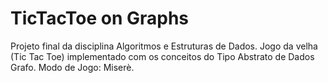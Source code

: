 # TicTacToe on Graphs
Projeto final da disciplina Algoritmos e Estruturas de Dados. Jogo da velha (Tic Tac Toe) implementado com os conceitos do Tipo Abstrato de Dados Grafo. Modo de Jogo: Miserè.
